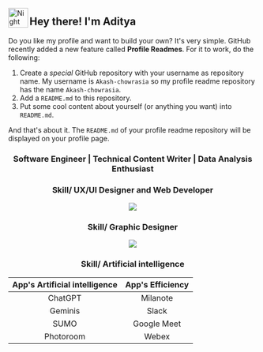 <img alt="Night Coding" src="./assets/Hand%20Wave.gif" width='40' align="left"/><h2>Hey there! I'm Aditya</h2>

Do you like my profile and want to build your own? It's very simple. GitHub recently added a new feature called **Profile Readmes**. For it to work, do the following:

1. Create a *special* GitHub repository with your username as repository name. My username is `Akash-chowrasia` so my profile readme repository has the name `Akash-chowrasia`.
1. Add a `README.md` to this repository.
1. Put some cool content about yourself (or anything you want) into `README.md`.

And that's about it. The `README.md` of your profile readme repository will be displayed on your profile page. 

<h3 align="center">Software Engineer | Technical Content Writer | Data Analysis Enthusiast</h3>

<h3 align="center">Skill/ UX/UI Designer and Web Developer</h3>

<p align="center">
  <a href="https://skillicons.dev">
    <img src="https://skillicons.dev/icons?i=html,css,github,js,nuxtjs,nextjs,nodejs,py,mysql,react,vscode,figma,discord,git,bitbucket&perline=15" />
  </a>
</p>

<h3 align="center">Skill/ Graphic Designer</h3>

<p align="center">
  <a href="https://skillicons.dev">
    <img src="https://skillicons.dev/icons?i=photoshop,illustrator,ae,notion&perline=15" />
  </a>
</p>

<h3 align="center">Skill/ Artificial intelligence</h3>

| App's Artificial intelligence | App's Efficiency |
| :-: | :-: |
| ChatGPT | Milanote |
| Geminis | Slack |
| SUMO | Google Meet |
| Photoroom | Webex |



</p>

